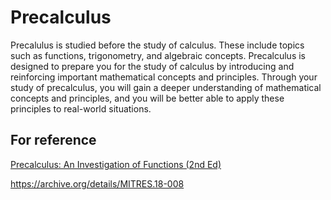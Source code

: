 # Precalculus

Precalulus is studied before the study of calculus. These include topics such as functions, trigonometry, and algebraic concepts. Precalculus is designed to prepare you for the study of calculus by introducing and reinforcing important mathematical concepts and principles. Through your study of precalculus, you will gain a deeper understanding of mathematical concepts and principles, and you will be better able to apply these principles to real-world situations.

## For reference

[Precalculus: An Investigation of Functions (2nd Ed)](https://www.opentextbookstore.com/precalc/)

https://archive.org/details/MITRES.18-008